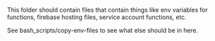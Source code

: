 This folder should contain files that contain things like
env variables for functions, firebase hosting files, 
service account functions, etc.

See bash_scripts/copy-env-files to see what else should be in here.